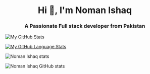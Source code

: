 <h1 align="center">Hi 👋, I'm Noman Ishaq</h1>
<h3 align="center" style="">A Passionate Full stack developer from Pakistan</h3>


[![My GitHub Stats](https://github-readme-stats.vercel.app/api/?username=nomanishaq&count_private=true&theme=tokyonight&showicons=true)]()

[![My GitHub Language Stats](https://github-readme-stats.vercel.app/api/top-langs/?username=nomanishaq&langs_count=5&theme=tokyonight)]()



![Noman Ishaq stats](https://github-readme-stats.vercel.app/api?username=nomanishaq&show_icons=true&theme=radical)



![Noman Ishaq GitHub stats](https://github-readme-stats.vercel.app/api?username=nomanishaq&theme=dark&show_icons=true)
